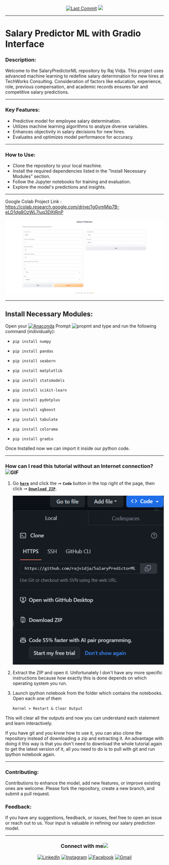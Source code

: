 <p align="center"> 
<a href="https://github.com/rajvidja"><img src="https://img.shields.io/static/v1?logo=github&label=maintainer&message=Raj_Vidja&color=ff3300" alt="Last Commit"/></a> 
<a href="https://hits.seeyoufarm.com"><img src="https://hits.seeyoufarm.com/api/count/incr/badge.svg?url=https%3A%2F%2Fgithub.com%2Frajvidja%2FSalaryPredictorML%2F&count_bg=%231775B6&title_bg=%23555555&icon=python.svg&icon_color=%23E7E7E7&title=hits&edge_flat=false"/></a>
</p> 

---

# Salary Predictor ML with Gradio Interface
### Description:
Welcome to the SalaryPredictorML repository by Raj Vidja. This project uses advanced machine learning to redefine salary determination for new hires at TechWorks Consulting. Consideration of factors like education, experience, role, previous compensation, and academic records ensures fair and competitive salary predictions.

---

### Key Features:
- Predictive model for employee salary determination.
- Utilizes machine learning algorithms to analyze diverse variables.
- Enhances objectivity in salary decisions for new hires.
- Evaluates and optimizes model performance for accuracy.
---
### How to Use: 
- Clone the repository to your local machine.
- Install the required dependencies listed in the "Install Necessary Modules" section.
- Follow the Jupyter notebooks for training and evaluation.
- Explore the model's predictions and insights.
---

Google Colab Project Link : https://colab.research.google.com/drive/1g0vmMjp7B-eLD1dg8OzWL7luq3DXtRnP

![image](https://github.com/rajvidja/SalaryPredictorML/blob/84d3e9f5a228f6c9240823148bb2f946b4910e0c/Screenshot%202023-11-22%20224438.png)


---


## Install Necessary Modules:

Open your [![Anaconda](https://img.shields.io/badge/Anaconda-342B029.svg?&style=flate&logo=anaconda&logoColor=white)](https://www.anaconda.com/products/individual) Prompt <img alt="propmt" src="https://img.shields.io/badge/-__-000000?style=flat-square&logo=Plex&logoColor=white"> and type and run the following command (individually):

-     pip install numpy
  
-     pip install pandas
  
-     pip install seaborn
    
-     pip install matplotlib
    
-     pip install statsmodels
    
-     pip install scikit-learn
   
-     pip install pydotplus
   
-     pip install xgboost
    
-     pip install tabulate
    
-     pip install colorama
   
-     pip install gradio

Once Installed now we can import it inside our python code.

---

### How can I read this tutorial without an Internet connection? <img alt="GIF" src="https://github.com/TheDudeThatCode/TheDudeThatCode/blob/master/Assets/hmm.gif" width="20vw" />

1. Go [**`here`**](https://github.com/rajvidja/SalaryPredictorML) and click the ➞ **`Code`** button in the top right of the page, then click ➞ [**`Download ZIP`**](https://github.com/rajvidja/SalaryPredictorML/archive/refs/heads/main.zip).

    ![Download ZIP](https://github.com/rajvidja/SalaryPredictorML/blob/ecbde83929d08c93dfccdbd9693d1f13fe7594c7/share.png)

2. Extract the ZIP and open it. Unfortunately I don't have any more specific instructions because how exactly this is done depends on which operating system you run.
    
3. Launch ipython notebook from the folder which contains the notebooks. Open each one of them
  
    `Kernel > Restart & Clear Output`
    
This will clear all the outputs and now you can understand each statement and learn interactively.

If you have git and you know how to use it, you can also clone the repository instead of downloading a zip and extracting it. An advantage with doing it this way is that you don't need to download the whole tutorial again to get the latest version of it, all you need to do is to pull with git and run ipython notebook again.

---

### Contributing:
Contributions to enhance the model, add new features, or improve existing ones are welcome. Please fork the repository, create a new branch, and submit a pull request.
### Feedback:
If you have any suggestions, feedback, or issues, feel free to open an issue or reach out to us. Your input is valuable in refining our salary prediction model.

---

<div align="center">
<h3> Connect with me<a href="https://gifyu.com/image/Zy2f"><img src="https://github.com/milaan9/milaan9/blob/main/Handshake.gif" width="50px"></a>
</h3> 
<p align="center">
    <a href="https://www.linkedin.com/in/raj-vidja-23b64822b/" target="_blank"><img alt="LinkedIn" width="25px" src="https://github.com/TheDudeThatCode/TheDudeThatCode/blob/master/Assets/Linkedin.svg"></a>
    <a href="https://www.instagram.com/_rajvidja" target="_blank"><img alt="Instagram" width="25px" src="https://github.com/TheDudeThatCode/TheDudeThatCode/blob/master/Assets/Instagram.svg"></a>
    <a href="https://www.facebook.com/rajvidja01" target="_blank"><img alt="Facebook" width="25px" src="https://upload.wikimedia.org/wikipedia/commons/5/51/Facebook_f_logo_%282019%29.svg"></a>
    <a href="vidjaraj1@gmail.com" target="_blank"><img alt="Gmail" width="25px" src="https://github.com/TheDudeThatCode/TheDudeThatCode/blob/master/Assets/Gmail.svg"></a> 
</p> 
